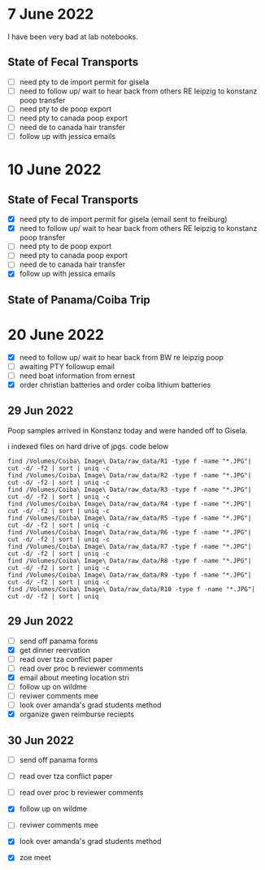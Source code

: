 # 7 June 2022
I have been very bad at lab notebooks. 

## State of Fecal Transports
-[ ] need pty to de import permit for gisela
-[ ] need to follow up/ wait to hear back from others RE leipzig to konstanz poop transfer
-[ ] need pty to de poop export
-[ ] need pty to canada poop export
-[ ] need de to canada hair transfer
-[ ] follow up with jessica emails

# 10 June 2022
## State of Fecal Transports
-[x] need pty to de import permit for gisela (email sent to freiburg)
-[x] need to follow up/ wait to hear back from others RE leipzig to konstanz poop transfer
-[ ] need pty to de poop export
-[ ] need pty to canada poop export
-[ ] need de to canada hair transfer
-[x] follow up with jessica emails

## State of Panama/Coiba Trip

# 20 June 2022
-[x] need to follow up/ wait to hear back from BW re leipzig poop
-[ ] awaiting PTY followup email
-[ ] need boat information from ernest
-[x] order christian batteries and order coiba lithium batteries

## 29 Jun 2022
Poop samples arrived in Konstanz today and were handed off to Gisela. 

i indexed files on hard drive of jpgs. code below
```
find /Volumes/Coiba\ Image\ Data/raw_data/R1 -type f -name "*.JPG"| cut -d/ -f2 | sort | uniq -c
find /Volumes/Coiba\ Image\ Data/raw_data/R2 -type f -name "*.JPG"| cut -d/ -f2 | sort | uniq -c
find /Volumes/Coiba\ Image\ Data/raw_data/R3 -type f -name "*.JPG"| cut -d/ -f2 | sort | uniq -c
find /Volumes/Coiba\ Image\ Data/raw_data/R4 -type f -name "*.JPG"| cut -d/ -f2 | sort | uniq -c
find /Volumes/Coiba\ Image\ Data/raw_data/R5 -type f -name "*.JPG"| cut -d/ -f2 | sort | uniq -c
find /Volumes/Coiba\ Image\ Data/raw_data/R6 -type f -name "*.JPG"| cut -d/ -f2 | sort | uniq -c
find /Volumes/Coiba\ Image\ Data/raw_data/R7 -type f -name "*.JPG"| cut -d/ -f2 | sort | uniq -c
find /Volumes/Coiba\ Image\ Data/raw_data/R8 -type f -name "*.JPG"| cut -d/ -f2 | sort | uniq -c
find /Volumes/Coiba\ Image\ Data/raw_data/R9 -type f -name "*.JPG"| cut -d/ -f2 | sort | uniq -c
find /Volumes/Coiba\ Image\ Data/raw_data/R10 -type f -name "*.JPG"| cut -d/ -f2 | sort | uniq 
```

## 29 Jun 2022
-[ ] send off panama forms
-[x] get dinner reervation
-[ ] read over tza conflict paper
-[ ] read over proc b reviewer comments
-[x] email about meeting location stri
-[ ] follow up on wildme
-[ ] reviwer comments mee
-[ ] look over amanda's grad students method
-[x] organize gwen reimburse reciepts

## 30 Jun 2022
-[ ] send off panama forms
-[ ] read over tza conflict paper
-[ ] read over proc b reviewer comments
-[x] follow up on wildme
-[ ] reviwer comments mee
-[x] look over amanda's grad students method
-[x] zoe meet


